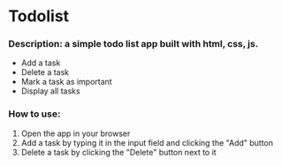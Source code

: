 # Todolist

### Description: a simple todo list app built with html, css, js.

- Add a task
- Delete a task
- Mark a task as important
- Display all tasks

### How to use:
1. Open the app in your browser
2. Add a task by typing it in the input field and clicking the "Add" button
3. Delete a task by clicking the "Delete" button next to it